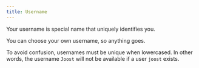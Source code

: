 ```yaml
---
title: Username
---
```


Your username is special name that uniquely identifies you.

You can choose your own username, so anything goes.

To avoid confusion, usernames must be unique when lowercased.
In other words, the username `Joost` will not be available if a user `joost` exists.

